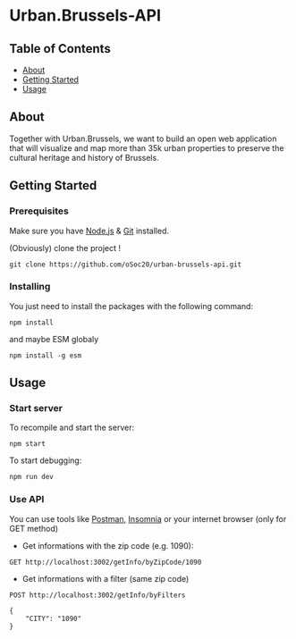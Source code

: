 # Urban.Brussels-API

## Table of Contents

- [About](#about)
- [Getting Started](#getting_started)
- [Usage](#usage)

## About <a name = "about"></a>

Together with Urban.Brussels, we want to build an open web application that will visualize and map more than 35k urban properties to preserve the cultural heritage and history of Brussels. 

## Getting Started <a name = "getting_started"></a>

### Prerequisites

Make sure you have [Node.js](https://nodejs.org/) & [Git](https://git-scm.com/) installed.

(Obviously) clone the project !
```
git clone https://github.com/oSoc20/urban-brussels-api.git
```


### Installing

You just need to install the packages with the following command:
```
npm install
```

and maybe ESM globaly
```
npm install -g esm
```

## Usage <a name = "usage"></a>

### Start server

To recompile and start the server:
```
npm start
```

To start debugging:
```
npm run dev
```

### Use API

You can use tools like [Postman](https://www.postman.com/), [Insomnia](https://insomnia.rest/) or your internet browser (only for GET method)

  * Get informations with the zip code (e.g. 1090):
  ```
  GET http://localhost:3002/getInfo/byZipCode/1090
  ```

  * Get informations with a filter (same zip code)
  ```
  POST http://localhost:3002/getInfo/byFilters
  ```
  ```
  {
	  "CITY": "1090"
  }
  ```